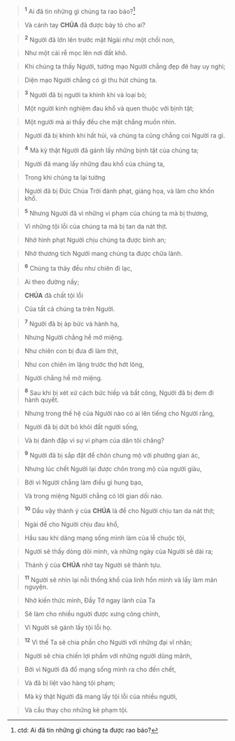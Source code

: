 > <sup><b>1</b></sup> Ai đã tin những gì chúng ta rao báo?[^1-e8dd213c-1cf9-4dd0-aae9-af96fd6c54fc]
>


> Và cánh tay **CHÚA** đã được bày tỏ cho ai?
>


> <sup><b>2</b></sup> Người đã lớn lên trước mặt Ngài như một chồi non,
>


> Như một cái rễ mọc lên nơi đất khô.
>


> Khi chúng ta thấy Người, tướng mạo Người chẳng đẹp đẽ hay uy nghi;
>


> Diện mạo Người chẳng có gì thu hút chúng ta.
>


> <sup><b>3</b></sup> Người đã bị người ta khinh khi và loại bỏ;
>


> Một người kinh nghiệm đau khổ và quen thuộc với bịnh tật;
>


> Một người mà ai thấy đều che mặt chẳng muốn nhìn.
>


> Người đã bị khinh khi hất hủi, và chúng ta cũng chẳng coi Người ra gì.
>


> <sup><b>4</b></sup> Mà kỳ thật Người đã gánh lấy những bịnh tật của chúng ta;
>


> Người đã mang lấy những đau khổ của chúng ta,
>


> Trong khi chúng ta lại tưởng
>


> Người đã bị Đức Chúa Trời đánh phạt, giáng họa, và làm cho khốn khổ.
>


> <sup><b>5</b></sup> Nhưng Người đã vì những vi phạm của chúng ta mà bị thương,
>


> Vì những tội lỗi của chúng ta mà bị tan da nát thịt.
>


> Nhờ hình phạt Người chịu chúng ta được bình an;
>


> Nhờ thương tích Người mang chúng ta được chữa lành.
>


> <sup><b>6</b></sup> Chúng ta thảy đều như chiên đi lạc,
>


> Ai theo đường nấy;
>


> **CHÚA** đã chất tội lỗi
>


> Của tất cả chúng ta trên Người.
>


> <sup><b>7</b></sup> Người đã bị áp bức và hành hạ,
>


> Nhưng Người chẳng hề mở miệng.
>


> Như chiên con bị đưa đi làm thịt,
>


> Như con chiên im lặng trước thợ hớt lông,
>


> Người chẳng hề mở miệng.
>


> <sup><b>8</b></sup> Sau khi bị xét xử cách bức hiếp và bất công, Người đã bị đem đi hành quyết.
>


> Nhưng trong thế hệ của Người nào có ai lên tiếng cho Người rằng,
>


> Người đã bị dứt bỏ khỏi đất người sống,
>


> Và bị đánh đập vì sự vi phạm của dân tôi chăng?
>


> <sup><b>9</b></sup> Người đã bị sắp đặt để chôn chung mộ với phường gian ác,
>


> Nhưng lúc chết Người lại được chôn trong mộ của người giàu,
>


> Bởi vì Người chẳng làm điều gì hung bạo,
>


> Và trong miệng Người chẳng có lời gian dối nào.
>


> <sup><b>10</b></sup> Dầu vậy thánh ý của **CHÚA** là để cho Người chịu tan da nát thịt;
>


> Ngài để cho Người chịu đau khổ,
>


> Hầu sau khi dâng mạng sống mình làm của lễ chuộc tội,
>


> Người sẽ thấy dòng dõi mình, và những ngày của Người sẽ dài ra;
>


> Thánh ý của **CHÚA** nhờ tay Người sẽ thành tựu.
>


> <sup><b>11</b></sup> Người sẽ nhìn lại nỗi thống khổ của linh hồn mình và lấy làm mãn nguyện.
>


> Nhờ kiến thức mình, Đầy Tớ ngay lành của Ta
>


> Sẽ làm cho nhiều người được xưng công chính,
>


> Vì Người sẽ gánh lấy tội lỗi họ.
>


> <sup><b>12</b></sup> Vì thế Ta sẽ chia phần cho Người với những đại vĩ nhân;
>


> Người sẽ chia chiến lợi phẩm với những người dũng mãnh,
>


> Bởi vì Người đã đổ mạng sống mình ra cho đến chết,
>


> Và đã bị liệt vào hàng tội phạm;
>


> Mà kỳ thật Người đã mang lấy tội lỗi của nhiều người,
>


> Và cầu thay cho những kẻ phạm tội.
>

[^1-e8dd213c-1cf9-4dd0-aae9-af96fd6c54fc]: ctd: Ai đã tin những gì chúng ta được rao báo?